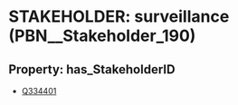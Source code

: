 # STAKEHOLDER: __surveillance__ (PBN__Stakeholder_190)

## Property: has_StakeholderID

* [Q334401](Q334401)

